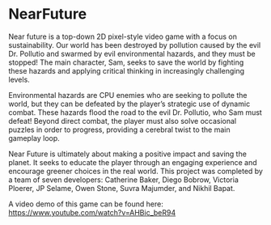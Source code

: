 # NearFuture

Near future is a top-down 2D pixel-style video game with a focus on sustainability. Our world has been destroyed by pollution caused by the evil Dr. Pollutio and swarmed by evil environmental hazards, and they must be stopped! The main character, Sam, seeks to save the world by fighting these hazards and applying critical thinking in increasingly challenging levels.

Environmental hazards are CPU enemies who are seeking to pollute the world, but they can be defeated by the player’s strategic use of dynamic combat. These hazards flood the road to the evil Dr. Pollutio, who Sam must defeat! Beyond direct combat, the player must also solve occasional puzzles in order to progress, providing a cerebral twist to the main gameplay loop. 

Near Future is ultimately about making a positive impact and saving the planet. It seeks to educate the player through an engaging experience and encourage greener choices in the real world. This project was completed by a team of seven developers: Catherine Baker, Diego Bobrow, Victoria Ploerer, JP Selame, Owen Stone, Suvra Majumder, and Nikhil Bapat.

A video demo of this game can be found here: https://www.youtube.com/watch?v=AHBic_beR94
